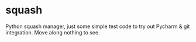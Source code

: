 # squash
Python squash manager, just some simple test code to try out Pycharm & git integration. Move along nothing to see.
